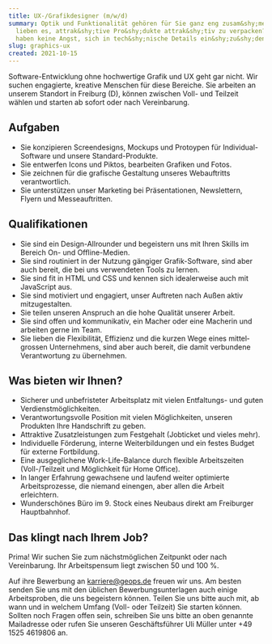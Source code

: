 ```yaml
---
title: UX-/Grafikdesigner (m/w/d)
summary: Optik und Funktionalität gehören für Sie ganz eng zusam&shy;men? Sie
  lieben es, attrak&shy;tive Pro&shy;dukte attrak&shy;tiv zu verpacken? Sie
  haben keine Angst, sich in tech&shy;nische Details ein&shy;zu&shy;denken?
slug: graphics-ux
created: 2021-10-15
---
```

Software-Entwicklung ohne hochwertige Grafik und UX geht gar nicht. Wir suchen engagierte, kreative Menschen für diese Bereiche. Sie arbeiten an unserem Standort in Freiburg (D), können zwischen Voll- und Teilzeit wählen und starten ab sofort oder nach Vereinbarung.

## Aufgaben

* Sie konzipieren Screendesigns, Mockups und Protoypen für Individual-Software und unsere Standard-Produkte.
* Sie entwerfen Icons und Piktos, bearbeiten Grafiken und Fotos.
* Sie zeichnen für die grafische Gestaltung unseres Webauftritts verantwortlich.
* Sie unterstützen unser Marketing bei Präsentationen, Newslettern, Flyern und Messeauftritten.

## Qualifikationen

* Sie sind ein Design-Allrounder und begeistern uns mit Ihren Skills im Bereich On- und Offline-Medien.
* Sie sind routiniert in der Nutzung gängiger Grafik-Software, sind aber auch bereit, die bei uns verwen&shy;deten Tools zu lernen.
* Sie sind fit in HTML und CSS und kennen sich idealerweise auch mit JavaScript aus.
* Sie sind motiviert und engagiert, unser Auftreten nach Außen aktiv mitzugestalten.
* Sie teilen unseren Anspruch an die hohe Qualität unserer Arbeit.
* Sie sind offen und kommunikativ, ein Macher oder eine Macherin und arbeiten gerne im Team.
* Sie lieben die Flexibilität, Effizienz und die kurzen Wege eines mittel&shy;grossen Unternehmens,  sind aber auch bereit, die damit verbun&shy;dene Verantwortung zu übernehmen.

## Was bieten wir Ihnen?

* Sicherer und unbefristeter Ar&shy;beits&shy;platz mit vielen Entfal&shy;tungs- und guten Verdienstmöglichkeiten.
* Verantwortungsvolle Position mit vielen Möglichkeiten, unseren Produkten Ihre Handschrift zu geben. 
* Attraktive Zusatzleistungen zum Festgehalt (Jobticket und vieles mehr).
* Individuelle Förderung, interne Weiterbildungen und ein festes Budget für externe Fortbildung.
* Eine ausgeglichene Work-Life-Balance durch flexible Arbeitszeiten (Voll-/Teilzeit und Möglichkeit für Home Office).
* In langer Erfahrung gewachsene und laufend weiter optimierte Arbeitsprozesse, die niemand einengen, aber allen die Arbeit erleichtern.
* Wunderschönes Büro im 9. Stock eines Neubaus direkt am Freiburger Hauptbahnhof.

## Das klingt nach Ihrem Job? 

Prima! Wir suchen Sie zum nächst&shy;möglichen Zeitpunkt oder nach Vereinbarung. Ihr Arbeitspensum liegt zwischen 50 und 100 %. 

Auf ihre Bewerbung an [karriere@geops.de](mailto:karriere@geops.de) freuen wir uns. Am besten senden Sie uns mit den üblichen Bewerbungsunterlagen auch einige Arbeitsproben, die uns begeistern können. Teilen Sie uns bitte auch mit, ab wann und in welchem Umfang (Voll- oder Teilzeit) Sie starten können. Sollten noch Fragen offen sein, schreiben Sie uns bitte an oben genannte Mailadresse oder rufen Sie unseren Geschäftsführer Uli Müller unter +49 1525 4619806 an.